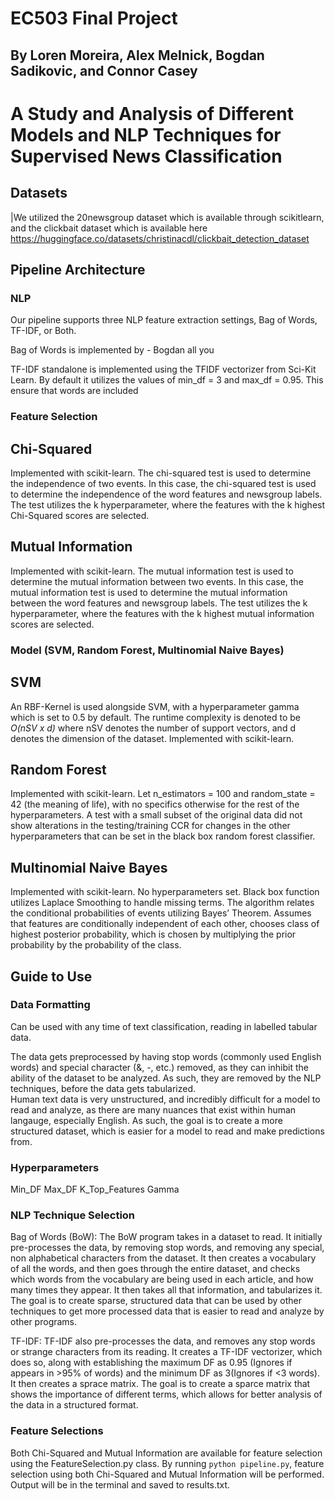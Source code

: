 # EC503 Final Project
## By Loren Moreira, Alex Melnick, Bogdan Sadikovic, and Connor Casey
# A Study and Analysis of Different Models and NLP Techniques for Supervised News Classification

## Datasets
|We utilized the 20newsgroup dataset which is available through scikitlearn, and the clickbait dataset which is available here https://huggingface.co/datasets/christinacdl/clickbait_detection_dataset
## Pipeline Architecture
### NLP
Our pipeline supports three NLP feature extraction settings, Bag of Words, TF-IDF, or Both.

Bag of Words is implemented by - Bogdan all you

TF-IDF standalone is implemented using the TFIDF vectorizer from Sci-Kit Learn. By default it utilizes
the values of min_df = 3 and max_df = 0.95. This ensure that words are included 
### Feature Selection
## Chi-Squared
Implemented with scikit-learn. The chi-squared test is used to determine the independence of two events. In this case, the chi-squared test is used to determine the independence of the word features and newsgroup labels. The test utilizes the k hyperparameter, where the features with the k highest Chi-Squared scores are selected. 

## Mutual Information
Implemented with scikit-learn. The mutual information test is used to determine the mutual information between two events. In this case, the mutual information test is used to determine the mutual information between the word features and newsgroup labels. The test utilizes the k hyperparameter, where the features with the k highest mutual information scores are selected.

### Model (SVM, Random Forest, Multinomial Naive Bayes)
## SVM
An RBF-Kernel is used alongside SVM, with a hyperparameter gamma which is set to 0.5 by default. The runtime complexity is denoted to be *O(nSV x d)* where nSV denotes the number of support vectors, and d denotes the dimension of the dataset. Implemented with scikit-learn. 

## Random Forest
Implemented with scikit-learn. Let n_estimators = 100 and random_state = 42 (the meaning of life), with no specifics otherwise for the rest of the hyperparameters. A test with a small subset of the original data did not show alterations in the testing/training CCR for changes in the other hyperparameters that can be set in the black box random forest classifier. 

## Multinomial Naive Bayes
Implemented with scikit-learn. No hyperparameters set. Black box function utilizes Laplace Smoothing to handle missing terms. The algorithm relates the conditional probabilities of events utilizing Bayes’ Theorem. Assumes that features are conditionally independent of each other, chooses class of highest posterior probability, which is chosen by multiplying the prior probability by the probability of the class.


## Guide to Use
### Data Formatting
Can be used with any time of text classification, reading in labelled tabular data.    

The data gets preprocessed by having stop words (commonly used English words) and special character (&, -, etc.) removed, as they can inhibit the ability of the dataset to be analyzed. As such, they are removed by the NLP techniques, before the data gets tabularized.     
Human text data is very unstructured, and incredibly difficult for a model to read and analyze, as there are many nuances that exist within human langauge, especially English. As such, the goal is to create a more structured dataset, which is easier for a model to read and make predictions from. 

### Hyperparameters
Min_DF
Max_DF
K_Top_Features
Gamma
### NLP Technique Selection
Bag of Words (BoW):
The BoW program takes in a dataset to read. It initially pre-processes the data, by removing stop words, and removing any special, non alphabetical characters from the dataset. It then creates a vocabulary of all the words, and then goes through the entire dataset, and checks which words from the vocabulary are being used in each article, and how many times they appear. It then takes all that information, and tabularizes it. The goal is to create sparse, structured data that can be used by other techniques to get more processed data that is easier to read and analyze by other programs. 


TF-IDF:
TF-IDF also pre-processes the data, and removes any stop words or strange characters from its reading. It creates a TF-IDF vectorizer, which does so, along with establishing the maximum DF as 0.95 (Ignores if appears in >95% of words) and the minimum DF as 3(Ignores if <3 words). It then creates a sprace matrix. The goal is to create a sparce matrix that shows the importance of different terms, which allows for better analysis of the data in a structured format. 



### Feature Selections

Both Chi-Squared and Mutual Information are available for feature selection using the FeatureSelection.py class. By running `python pipeline.py`, feature selection using both Chi-Squared and Mutual Information will be performed. Output will be in the terminal and saved to results.txt.

